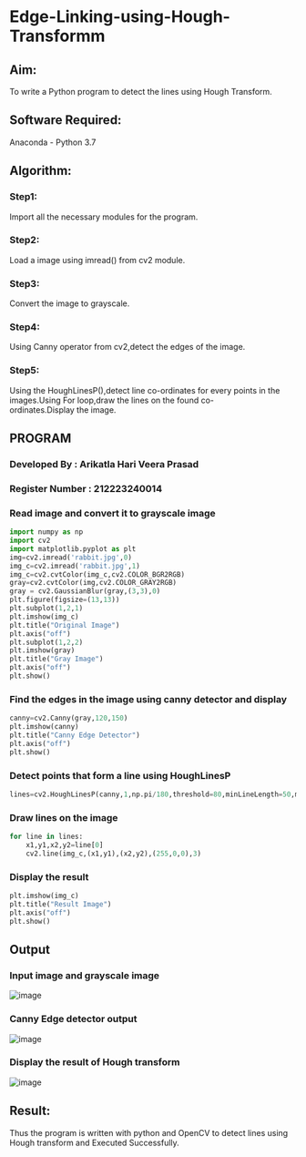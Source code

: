 # Edge-Linking-using-Hough-Transformm
## Aim:
To write a Python program to detect the lines using Hough Transform.

## Software Required:
Anaconda - Python 3.7

## Algorithm:
### Step1:

Import all the necessary modules for the program.
### Step2:

Load a image using imread() from cv2 module.
### Step3:

Convert the image to grayscale.
### Step4:

Using Canny operator from cv2,detect the edges of the image.
### Step5:

Using the HoughLinesP(),detect line co-ordinates for every points in the images.Using For loop,draw the lines on the found co-ordinates.Display the image.
## PROGRAM
### Developed By : Arikatla Hari Veera Prasad
### Register Number : 212223240014
### Read image and convert it to grayscale image
```python
import numpy as np
import cv2
import matplotlib.pyplot as plt
img=cv2.imread('rabbit.jpg',0)
img_c=cv2.imread('rabbit.jpg',1)
img_c=cv2.cvtColor(img_c,cv2.COLOR_BGR2RGB)
gray=cv2.cvtColor(img,cv2.COLOR_GRAY2RGB)
gray = cv2.GaussianBlur(gray,(3,3),0)
plt.figure(figsize=(13,13))
plt.subplot(1,2,1)
plt.imshow(img_c)
plt.title("Original Image")
plt.axis("off")
plt.subplot(1,2,2)
plt.imshow(gray)
plt.title("Gray Image")
plt.axis("off")
plt.show()
```
### Find the edges in the image using canny detector and display
```python
canny=cv2.Canny(gray,120,150)
plt.imshow(canny)
plt.title("Canny Edge Detector")
plt.axis("off")
plt.show()
```
### Detect points that form a line using HoughLinesP
```python
lines=cv2.HoughLinesP(canny,1,np.pi/180,threshold=80,minLineLength=50,maxLineGap=250)
```
### Draw lines on the image
```python
for line in lines:
    x1,y1,x2,y2=line[0]
    cv2.line(img_c,(x1,y1),(x2,y2),(255,0,0),3)
```
### Display the result
```python
plt.imshow(img_c)
plt.title("Result Image")
plt.axis("off")
plt.show()
```
## Output

### Input image and grayscale image
![image](https://github.com/Hariveeraprasad-2006/Edge-Linking-using-Hough-Transformm/assets/145049988/1d8228f4-0172-480b-87ea-66ca1f611356)

### Canny Edge detector output
![image](https://github.com/Hariveeraprasad-2006/Edge-Linking-using-Hough-Transformm/assets/145049988/482d7874-0d92-431d-9567-0a784a8ec27f)


### Display the result of Hough transform
![image](https://github.com/Hariveeraprasad-2006/Edge-Linking-using-Hough-Transformm/assets/145049988/c5d193ee-5418-40bb-bae8-06fb2115e89c)

## Result:
Thus the program is written with python and OpenCV to detect lines using Hough transform and Executed Successfully.
